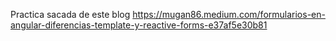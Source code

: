 Practica sacada de este blog 
https://mugan86.medium.com/formularios-en-angular-diferencias-template-y-reactive-forms-e37af5e30b81
